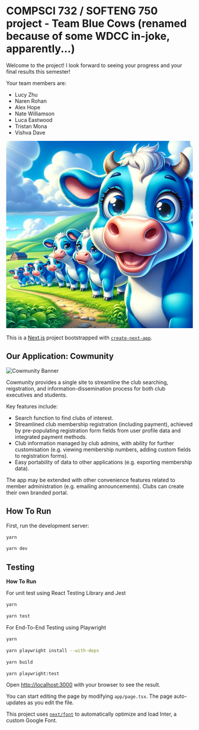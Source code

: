 # COMPSCI 732 / SOFTENG 750 project - Team Blue Cows (renamed because of some WDCC in-joke, apparently...)

Welcome to the project! I look forward to seeing your progress and your final results this semester!

Your team members are:

- Lucy Zhu
- Naren Rohan
- Alex Hope
- Nate Williamson
- Luca Eastwood
- Tristan Mona
- Vishva Dave

![](./public/Blue%20Cows.webp)

This is a [Next.js](https://nextjs.org/) project bootstrapped with [`create-next-app`](https://github.com/vercel/next.js/tree/canary/packages/create-next-app).

## Our Application: Cowmunity

<img width="1280" alt="Cowmunity Banner" src="https://github.com/UOA-CS732-SE750-Students-2024/project-group-blue-cows/assets/84960461/b3e946ac-c0bf-467f-af09-844fe94b5c51">

Cowmunity provides a single site to streamline the club searching, reigstration, and information-dissemination process for both club executives and students.

Key features include:
- Search function to find clubs of interest.
- Streamlined club membership registration (including payment), achieved by pre-populating registration form fields from user profile data and integrated payment methods.
- Club information managed by club admins, with ability for further customisation (e.g. viewing membership numbers, adding custom fields to registration forms).
- Easy portability of data to other applications (e.g. exporting membership data).

The app may be extended with other convenience features related to member administration (e.g. emailing announcements). Clubs can create their own branded portal.

## How To Run

First, run the development server:

```bash
yarn
```
```bash
yarn dev
```

## Testing

**How To Run**

For unit test using React Testing Library and Jest

```bash
yarn
```

```bash
yarn test
```

For End-To-End Testing using Playwright

```bash
yarn
```
```bash
yarn playwright install --with-deps
```
```bash
yarn build 
```
```bash
yarn playwright:test 
```


Open [http://localhost:3000](http://localhost:3000) with your browser to see the result.

You can start editing the page by modifying `app/page.tsx`. The page auto-updates as you edit the file.

This project uses [`next/font`](https://nextjs.org/docs/basic-features/font-optimization) to automatically optimize and load Inter, a custom Google Font.
